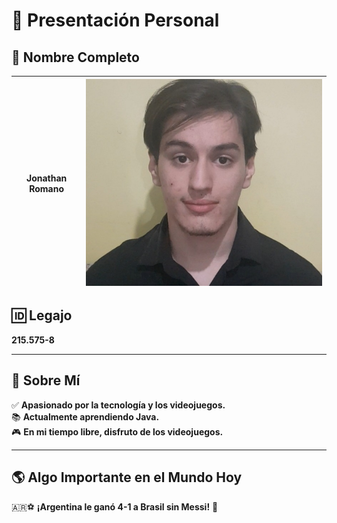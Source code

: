 # 🎯 Presentación Personal  

## 👤 Nombre Completo  
| **Jonathan Romano** | ![Foto de Jonathan](https://github.com/pdepman/2025-tp0-presentacion-Jonathan-Romano/blob/main/Assets/foto.jpg) |
|-------------|:----------------:|

## 🆔 Legajo  
**215.575-8**  

---

## 📝 Sobre Mí  
✅ **Apasionado por la tecnología y los videojuegos.**  
📚 **Actualmente aprendiendo Java.**  
🎮 **En mi tiempo libre, disfruto de los videojuegos.**  

---

## 🌎 Algo Importante en el Mundo Hoy  
🇦🇷⚽ **¡Argentina le ganó 4-1 a Brasil sin Messi!** 🎉  
